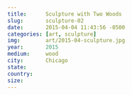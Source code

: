 ```yaml
---
title:  	Sculpture with Two Woods
slug:		sculpture-02
date:   	2015-04-04 11:43:56 -0500
categories: [art, sculpture]
img:		art/2015-04-sculpture.jpg
year:		2015
medium:		wood
city:		Chicago
state:
country:
size:
---
```

